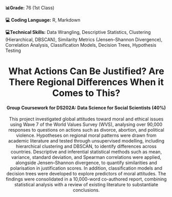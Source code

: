 **📊Grade:** 76 (1st Class)

**💻 Coding Language:** R, Markdown

**💻Technical Skills:** Data Wrangling, Descriptive Statistics, Clustering (Hierarchical, DBSCAN), Similarity Metrics (Jensen–Shannon Divergence), Correlation Analysis, Classification Models, Decision Trees, Hypothesis Testing

<h1 align="center">What Actions Can Be Justified? Are There Regional Differences When it Comes to This?</h1>
<h4 align="center"> Group Coursework for DS202A: Data Science for Social Scientists (40%)</h4>

<p align="center">This project investigated global attitudes toward moral and ethical issues using Wave 7 of the World Values Survey (WVS), analysing over 90,000 responses to questions on actions such as divorce, abortion, and political violence. Hypotheses on regional moral patterns were drawn from academic literature and tested through unsupervised modelling, including hierarchical clustering and DBSCAN, to identify differences across countries. Descriptive and inferential statistical methods such as mean, variance, standard deviation, and Spearman correlations were applied, alongside Jensen–Shannon divergence, to quantify similarities and polarisation in justification scores. In addition, classification models and decision trees were developed to explore predictors of moral attitudes. The findings were consolidated in a 10,000-word co-authored report, combining statistical analysis with a review of existing literature to substantiate conclusions.</p>
